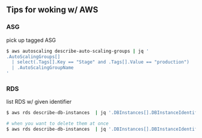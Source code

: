 ## Tips for woking w/ AWS

### ASG
pick up tagged ASG
```bash
$ aws autoscaling describe-auto-scaling-groups | jq '
.AutoScalingGroups[]
  | select(.Tags[].Key == "Stage" and .Tags[].Value == "production")
  | .AutoScalingGroupName
'
```

### RDS
list RDS w/ given identifier
```bash
$ aws rds describe-db-instances  | jq '.DBInstances[].DBInstanceIdentifier' | grep <db-identifier>

# when you want to delete them at once
$ aws rds describe-db-instances  | jq '.DBInstances[].DBInstanceIdentifier' | grep <db-identifier> | xargs -I{} aws rds delete-db-instance --db-instance-identifier {} --skip-final-snapshot
```
